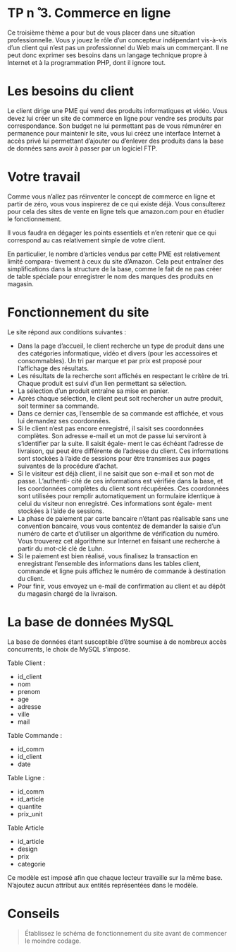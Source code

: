 # TP n ̊ 3. Commerce en ligne
Ce troisième thème a pour but de vous placer dans une situation professionnelle.
Vous y jouez le rôle d’un concepteur indépendant vis-à-vis d’un client qui n’est pas un
professionnel du Web mais un commerçant. Il ne peut donc exprimer ses besoins dans
un langage technique propre à Internet et à la programmation PHP, dont il ignore tout.

# Les besoins du client
Le client dirige une PME qui vend des produits informatiques et vidéo. Vous devez lui
créer un site de commerce en ligne pour vendre ses produits par correspondance. Son
budget ne lui permettant pas de vous rémunérer en permanence pour maintenir le site,
vous lui créez une interface Internet à accès privé lui permettant d’ajouter ou d’enlever
des produits dans la base de données sans avoir à passer par un logiciel FTP.

# Votre travail
Comme vous n’allez pas réinventer le concept de commerce en ligne et partir de zéro,
vous vous inspirerez de ce qui existe déjà. Vous consulterez pour cela des sites de vente
en ligne tels que amazon.com pour en étudier le fonctionnement.

Il vous faudra en dégager les points essentiels et n’en retenir que ce qui correspond au cas
relativement simple de votre client.

En particulier, le nombre d’articles vendus par cette PME est relativement limité compara-
tivement à ceux du site d’Amazon. Cela peut entraîner des simplifications dans la structure
de la base, comme le fait de ne pas créer de table spéciale pour enregistrer le nom des
marques des produits en magasin.

# Fonctionnement du site
Le site répond aux conditions suivantes :
- Dans la page d’accueil, le client recherche un type de produit dans une des catégories
informatique, vidéo et divers (pour les accessoires et consommables). Un tri par
marque et par prix est proposé pour l’affichage des résultats.
- Les résultats de la recherche sont affichés en respectant le critère de tri. Chaque
produit est suivi d’un lien permettant sa sélection.
- La sélection d’un produit entraîne sa mise en panier.
- Après chaque sélection, le client peut soit rechercher un autre produit, soit terminer sa
commande.
- Dans ce dernier cas, l’ensemble de sa commande est affichée, et vous lui demandez
ses coordonnées.
- Si le client n’est pas encore enregistré, il saisit ses coordonnées complètes. Son
adresse e-mail et un mot de passe lui serviront à s’identifier par la suite. Il saisit égale-
ment le cas échéant l’adresse de livraison, qui peut être différente de l’adresse du
client. Ces informations sont stockées à l’aide de sessions pour être transmises aux
pages suivantes de la procédure d’achat.
- Si le visiteur est déjà client, il ne saisit que son e-mail et son mot de passe. L’authenti-
cité de ces informations est vérifiée dans la base, et les coordonnées complètes du
client sont récupérées. Ces coordonnées sont utilisées pour remplir automatiquement
un formulaire identique à celui du visiteur non enregistré. Ces informations sont égale-
ment stockées à l’aide de sessions.
- La phase de paiement par carte bancaire n’étant pas réalisable sans une convention
bancaire, vous vous contentez de demander la saisie d’un numéro de carte et d’utiliser un algorithme de vérification du numéro. Vous trouverez cet algorithme sur Internet en
faisant une recherche à partir du mot-clé clé de Luhn.
- Si le paiement est bien réalisé, vous finalisez la transaction en enregistrant l’ensemble
des informations dans les tables client, commande et ligne puis affichez le numéro de
commande à destination du client.
- Pour finir, vous envoyez un e-mail de confirmation au client et au dépôt du magasin
chargé de la livraison.

# La base de données MySQL
La base de données étant susceptible d’être soumise à de nombreux accès concurrents, le
choix de MySQL s’impose.

Table Client :
- id_client
- nom
- prenom
- age
- adresse
- ville
- mail

Table Commande :
- id_comm
- id_client
- date

Table Ligne :
- id_comm
- id_article
- quantite
- prix_unit

Table Article
- id_article
- design
- prix
- categorie

Ce modèle est imposé afin que chaque lecteur travaille sur la même base. N’ajoutez
aucun attribut aux entités représentées dans le modèle.

# Conseils
> Établissez le schéma de fonctionnement du site avant de commencer le moindre codage.
